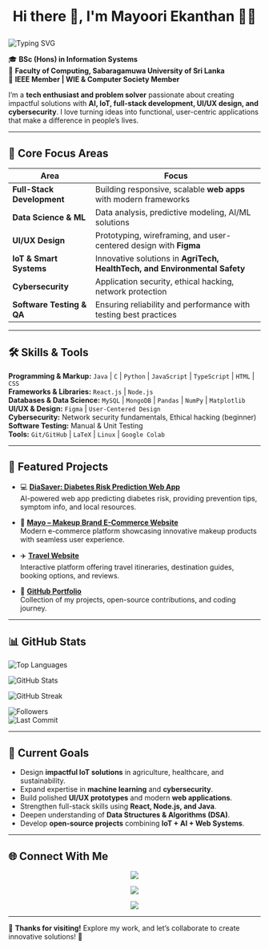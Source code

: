 # <p align="center">Hi there 👋, I'm Mayoori Ekanthan 👩‍💻</p>
![Typing SVG](https://readme-typing-svg.demolab.com?font=Fira+Code&size=28&pause=1000&color=1E3A8A&width=900&lines=Passionate+about+AI%7C+IoT%7C+Full-Stack+Development%7C+UI%2FUX+Design%7C+Cybersecurity&repeat=true)




🎓 **BSc (Hons) in Information Systems**  
📍 **Faculty of Computing, Sabaragamuwa University of Sri Lanka**  
🌟 **IEEE Member | WIE & Computer Society Member**  

I’m a **tech enthusiast and problem solver** passionate about creating impactful solutions with **AI, IoT, full-stack development, UI/UX design, and cybersecurity**. I love turning ideas into functional, user-centric applications that make a difference in people’s lives.  

---

## 🚀 Core Focus Areas

| Area | Focus |
|------|-------|
| **Full-Stack Development** | Building responsive, scalable **web apps** with modern frameworks |
| **Data Science & ML** | Data analysis, predictive modeling, AI/ML solutions |
| **UI/UX Design** | Prototyping, wireframing, and user-centered design with **Figma** |
| **IoT & Smart Systems** | Innovative solutions in **AgriTech, HealthTech, and Environmental Safety** |
| **Cybersecurity** | Application security, ethical hacking, network protection |
| **Software Testing & QA** | Ensuring reliability and performance with testing best practices |

---

## 🛠 Skills & Tools

**Programming & Markup:** `Java` | `C` | `Python` | `JavaScript` | `TypeScript` | `HTML` | `CSS`  
**Frameworks & Libraries:** `React.js` | `Node.js`  
**Databases & Data Science:** `MySQL` | `MongoDB` | `Pandas` | `NumPy` | `Matplotlib`  
**UI/UX & Design:** `Figma` | `User-Centered Design`  
**Cybersecurity:** Network security fundamentals, Ethical hacking (beginner)  
**Software Testing:** Manual & Unit Testing  
**Tools:** `Git/GitHub` | `LaTeX` | `Linux` | `Google Colab`  

---

## 📂 Featured Projects

- 💻 [**DiaSaver: Diabetes Risk Prediction Web App**](https://github.com/MayooriEkanthan/DiaSaver.git)  
  AI-powered web app predicting diabetes risk, providing prevention tips, symptom info, and local resources.

- 💄 [**Mayo – Makeup Brand E-Commerce Website**](https://github.com/MayooriEkanthan/Makeupbrand_Mayo.git)  
  Modern e-commerce platform showcasing innovative makeup products with seamless user experience.

- ✈️ [**Travel Website**](https://github.com/MayooriEkanthan/TravelWebsite.git)  
  Interactive platform offering travel itineraries, destination guides, booking options, and reviews.

- 🚀 [**GitHub Portfolio**](https://github.com/MayooriEkanthan)  
  Collection of my projects, open-source contributions, and coding journey.

---

## 📊 GitHub Stats

![Top Languages](https://github-readme-stats.vercel.app/api/top-langs/?username=MayooriEkanthan&layout=compact&theme=tokyonight)  

![GitHub Stats](https://github-readme-stats.vercel.app/api?username=MayooriEkanthan&show_icons=true&theme=tokyonight)

![GitHub Streak](https://github-readme-streak-stats.herokuapp.com/?user=MayooriEkanthan&theme=tokyonight)  

![Followers](https://img.shields.io/github/followers/MayooriEkanthan?label=Followers&style=for-the-badge)  
![Last Commit](https://img.shields.io/github/last-commit/MayooriEkanthan/DiaSaver?style=for-the-badge&color=green)

---

## 🎯 Current Goals

- Design **impactful IoT solutions** in agriculture, healthcare, and sustainability.  
- Expand expertise in **machine learning** and **cybersecurity**.  
- Build polished **UI/UX prototypes** and modern **web applications**.  
- Strengthen full-stack skills using **React, Node.js, and Java**.  
- Deepen understanding of **Data Structures & Algorithms (DSA)**.  
- Develop **open-source projects** combining **IoT + AI + Web Systems**.  

---

## 🌐 Connect With Me

<p align="center">
  <a href="mailto:mayooriekanthan90@gmail.com">
    <img src="https://img.shields.io/badge/Gmail-Email-red?style=for-the-badge&logo=gmail" />
  </a>
</p>

<p align="center">
  <a href="https://www.linkedin.com/in/mayoori-ekanthan-7888a6337/">
    <img src="https://img.shields.io/badge/LinkedIn-Connect-blue?style=for-the-badge&logo=linkedin" />
  </a>
</p>

<p align="center">
  <a href="https://github.com/MayooriEkanthan">
    <img src="https://img.shields.io/badge/GitHub-Portfolio-black?style=for-the-badge&logo=github" />
  </a>
</p>

---

🌟 **Thanks for visiting!** Explore my work, and let’s collaborate to create innovative solutions! 🤝
